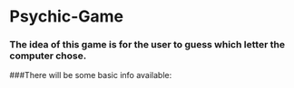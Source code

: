# Psychic-Game

### The idea of this game is for the user to guess which letter the computer chose.
###There will be some basic info available: